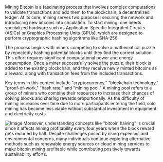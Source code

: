 Mining Bitcoin is a fascinating process that involves complex computations to validate transactions and add them to the blockchain, a decentralized ledger. At its core, mining serves two purposes: securing the network and introducing new bitcoins into circulation. To start mining, one needs specialized hardware such as Application-Specific Integrated Circuits (ASICs) or Graphics Processing Units (GPUs), which are designed to perform cryptographic hashing algorithms like SHA-256.

The process begins with miners competing to solve a mathematical puzzle by repeatedly hashing potential blocks until they find the correct solution. This effort requires significant computational power and energy consumption. Once a miner successfully solves the puzzle, their block is added to the existing blockchain, and they receive newly minted bitcoins as a reward, along with transaction fees from the included transactions.

Key terms in this context include "cryptocurrency," "blockchain technology," "proof-of-work," "hash rate," and "mining pool." A mining pool refers to a group of miners who combine their resources to increase their chances of solving blocks and sharing rewards proportionally. As the difficulty of mining increases over time due to more participants entering the field, solo mining has become less viable without substantial investment in equipment and electricity costs.


![Image](https://github.com/user-attachments/assets/31692037-0104-4703-abd1-696b6a7dd41b)
Moreover, understanding concepts like "bitcoin halving" is crucial since it affects mining profitability every four years when the block reward gets reduced by half. Despite challenges posed by rising expenses and environmental concerns, many individuals continue exploring alternative methods such as renewable energy sources or cloud mining services to make bitcoin mining profitable while contributing positively towards sustainability efforts.